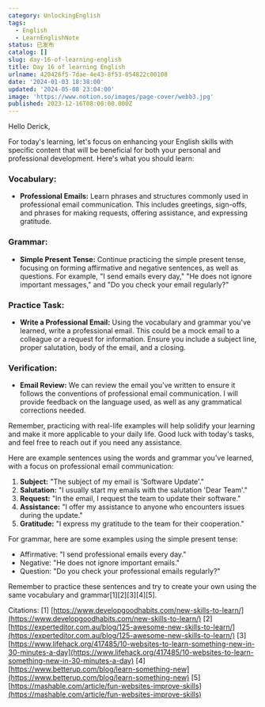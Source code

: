 ```yaml
---
category: UnlockingEnglish
tags:
  - English
  - LearnEnglishNote
status: 已发布
catalog: []
slug: day-16-of-learning-english
title: Day 16 of learning English
urlname: 420426f5-7dae-4e43-8f53-054822c00108
date: '2024-01-03 18:38:00'
updated: '2024-05-08 23:04:00'
image: 'https://www.notion.so/images/page-cover/webb3.jpg'
published: 2023-12-16T08:00:00.000Z
---
```


Hello Derick,


For today's learning, let's focus on enhancing your English skills with specific content that will be beneficial for both your personal and professional development. Here's what you should learn:


### Vocabulary:

- **Professional Emails:** Learn phrases and structures commonly used in professional email communication. This includes greetings, sign-offs, and phrases for making requests, offering assistance, and expressing gratitude.

### Grammar:

- **Simple Present Tense:** Continue practicing the simple present tense, focusing on forming affirmative and negative sentences, as well as questions. For example, "I send emails every day," "He does not ignore important messages," and "Do you check your email regularly?"

### Practice Task:

- **Write a Professional Email:** Using the vocabulary and grammar you've learned, write a professional email. This could be a mock email to a colleague or a request for information. Ensure you include a subject line, proper salutation, body of the email, and a closing.

### Verification:

- **Email Review:** We can review the email you've written to ensure it follows the conventions of professional email communication. I will provide feedback on the language used, as well as any grammatical corrections needed.

Remember, practicing with real-life examples will help solidify your learning and make it more applicable to your daily life. Good luck with today's tasks, and feel free to reach out if you need any assistance.


Here are example sentences using the words and grammar you've learned, with a focus on professional email communication:

1. **Subject:** "The subject of my email is 'Software Update'."
2. **Salutation:** "I usually start my emails with the salutation 'Dear Team'."
3. **Request:** "In the email, I request the team to update their software."
4. **Assistance:** "I offer my assistance to anyone who encounters issues during the update."
5. **Gratitude:** "I express my gratitude to the team for their cooperation."

For grammar, here are some examples using the simple present tense:

- Affirmative: "I send professional emails every day."
- Negative: "He does not ignore important emails."
- Question: "Do you check your professional emails regularly?"

Remember to practice these sentences and try to create your own using the same vocabulary and grammar[1][2][3][4][5].


Citations:
[1] [https://www.developgoodhabits.com/new-skills-to-learn/](https://www.developgoodhabits.com/new-skills-to-learn/)
[2] [https://experteditor.com.au/blog/125-awesome-new-skills-to-learn/](https://experteditor.com.au/blog/125-awesome-new-skills-to-learn/)
[3] [https://www.lifehack.org/417485/10-websites-to-learn-something-new-in-30-minutes-a-day](https://www.lifehack.org/417485/10-websites-to-learn-something-new-in-30-minutes-a-day)
[4] [https://www.betterup.com/blog/learn-something-new](https://www.betterup.com/blog/learn-something-new)
[5] [https://mashable.com/article/fun-websites-improve-skills](https://mashable.com/article/fun-websites-improve-skills)

